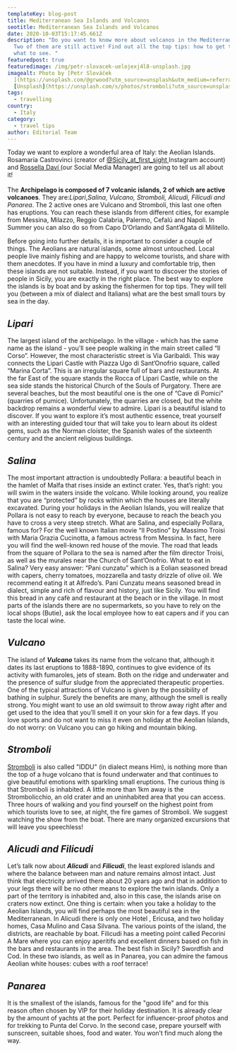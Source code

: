 ```yaml
---
templateKey: blog-post
title: Mediterranean Sea Islands and Volcanos
seotitle: Mediterranean Sea Islands and Volcanos
date: 2020-10-03T15:17:45.661Z
description: "Do you want to know more about volcanos in the Mediterranean Sea?
  Two of them are still active! Find out all the top tips: how to get there and
  what to see. "
featuredpost: true
featuredimage: /img/petr-slovacek-uelojexj4l8-unsplash.jpg
imagealt: Photo by [Petr Slováček
  ](https://unsplash.com/@grwood?utm_source=unsplash&utm_medium=referral&utm_content=creditCopyText)on
  [Unsplash](https://unsplash.com/s/photos/stromboli?utm_source=unsplash&utm_medium=referral&utm_content=creditCopyText)
tags:
  - travelling
country:
  - Italy
category:
  - travel tips
author: Editorial Team
---
```

Today we want to explore a wonderful area of Italy: the Aeolian Islands. Rosamaria Castrovinci (creator of [@Sicily_at_first_sight ](https://www.instagram.com/sicily_at_first_sight/)Instagram account) and [Rossella Daví ](https://www.thexpatmagazine.com/authors/rossella-davi)(our Social Media Manager) are going to tell us all about it!\
\
The **Archipelago is composed of 7 volcanic islands, 2 of which are active volcanoes**. They are:*Lipari*,*Salina, Vulcano, Stromboli, Alicudi, Filicudi and Panarea*. The 2 active ones are Vulcano and Stromboli, this last one often has eruptions. You can reach these islands from different cities, for example from Messina, Milazzo, Reggio Calabria, Palermo, Cefalú and Napoli. In Summer you can also do so from Capo D’Orlando and Sant’Agata di Militello.

Before going into further details, it is important to consider a couple of things. The Aeolians are natural islands, some almost untouched. Local people live mainly fishing and are happy to welcome tourists, and share with them anecdotes. If you have in mind a luxury and comfortable trip, then these islands are not suitable. Instead, if you want to discover the stories of people in Sicily, you are exactly in the right place. The best way to explore the islands is by boat and by asking the fishermen for top tips. They will tell you (between a mix of dialect and Italians) what are the best small tours by sea in the day.

## ***Lipari*** 

The largest island of the archipelago. In the village - which has the same name as the island - you’ll see people walking in the main street called “Il Corso”. However, the most characteristic street is Via Garibaldi. This way connects the Lipari Castle with Piazza Ugo di Sant’Onofrio square, called “Marina Corta”. This is an irregular square full of bars and restaurants. At the far East of the square stands the Rocca of Lipari Castle, while on the sea side stands the historical Church of the Souls of Purgatory. There are several beaches, but the most beautiful one is the one of “Cave di Pomici” (quarries of pumice). Unfortunately, the quarries are closed, but the white backdrop remains a wonderful view to admire. Lipari is a beautiful island to discover. If you want to explore it’s most authentic essence, treat yourself with an interesting guided tour that will take you to learn about its oldest gems, such as the Norman cloister, the Spanish wales of the sixteenth century and the ancient religious buildings.

## ***Salina*** 

The most important attraction is undoubtedly Pollara: a beautiful beach in the hamlet of Malfa that rises inside an extinct crater. Yes, that’s right: you will swim in the waters inside the volcano. While looking around, you realize that you are “protected” by rocks within which the houses are literally excavated. During your holidays in the Aeolian Islands, you will realize that Pollara is not easy to reach by everyone, because to reach the beach you have to cross a very steep stretch. What are Salina, and especially Pollara, famous for? For the well known Italian movie “Il Postino” by Massimo Troisi with Maria Grazia Cucinotta, a famous actress from Messina. In fact, here you will find the well-known red house of the movie. The road that leads from the square of Pollara to the sea is named after the film director Troisi, as well as the murales near the Church of Sant’Onofrio. What to eat in Salina? Very easy answer: “Pani cunzatu” which is a Eolian seasoned bread with capers, cherry tomatoes, mozzarella and tasty drizzle of olive oil. We recommend eating it at Alfredo’s. Pani Cunzatu means seasoned bread in dialect, simple and rich of flavour and history, just like Sicily. You will find this bread in any cafè and restaurant at the beach or in the village. In most parts of the islands there are no supermarkets, so you have to rely on the local shops (Butie), ask the local employee how to eat capers and if you can taste the local wine.

## *Vulcano*

The island of ***Vulcano*** takes its name from the volcano that, although it dates its last eruptions to 1888-1890, continues to give evidence of its activity with fumaroles, jets of steam. Both on the ridge and underwater and the presence of sulfur sludge from the appreciated therapeutic properties. One of the typical attractions of Vulcano is given by the possibility of bathing in sulphur. Surely the benefits are many, although the smell is really strong. You might want to use an old swimsuit to throw away right after and get used to the idea that you’ll smell it on your skin for a few days. If you love sports and do not want to miss it even on holiday at the Aeolian Islands, do not worry: on Vulcano you can go hiking and mountain biking.

## *Stromboli*

[Stromboli](https://www.youtube.com/watch?v=5v29Vv6KeRA) is also called "IDDU" (in dialect means Him), is nothing more than the top of a huge volcano that is found underwater and that continues to give beautiful emotions with sparkling small eruptions. The curious thing is that Stromboli is inhabited. A little more than 1km away is the Strombolicchio, an old crater and an uninhabited area that you can access. Three hours of walking and you find yourself on the highest point from which tourists love to see, at night, the fire games of Stromboli. We suggest watching the show from the boat. There are many organized excursions that will leave you speechless!

## *Alicudi and Filicudi*

Let’s talk now about ***Alicudi*** and ***Filicudi***, the least explored islands and where the balance between man and nature remains almost intact. Just think that electricity arrived there about 20 years ago and that in addition to your legs there will be no other means to explore the twin islands. Only a part of the territory is inhabited and, also in this case, the islands arise on craters now extinct. One thing is certain: when you take a holiday to the Aeolian Islands, you will find perhaps the most beautiful sea in the Mediterranean. In Alicudi there is only one Hotel , Ericusa, and two holiday homes, Casa Mulino and Casa Silvana. The various points of the island, the districts, are reachable by boat. Filicudi has a meeting point called Pecorini A Mare where you can enjoy aperitifs and excellent dinners based on fish in the bars and restaurants in the area. The best fish in Sicily? Swordfish and Cod. In these two islands, as well as in Panarea, you can admire the famous Aeolian white houses: cubes with a roof terrace!

## ***Panarea***

It is the smallest of the islands, famous for the "good life" and for this reason often chosen by VIP for their holiday destination. It is already clear by the amount of yachts at the port. Perfect for influencer-proof photos and for trekking to Punta del Corvo. In the second case, prepare yourself with sunscreen, suitable shoes, food and water. You won’t find much along the way.